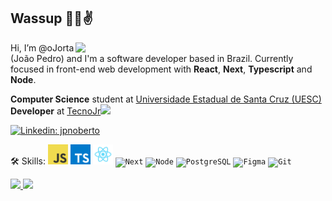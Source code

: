 ## Wassup 🥷🏼✌️
<img src="https://64.media.tumblr.com/9d6d76c6f82b63ed23cb5972b18119c4/tumblr_poqvbmnJWq1rpooub_640.gif" min-width="400px" max-width="400px" width="400px" align="right">

<p align="left"> 
  Hi, I’m @oJorta (João Pedro) and I'm a software developer based in Brazil.
  Currently focused in front-end web development with <strong>React</strong>, <strong>Next</strong>, <strong>Typescript</strong> and <strong>Node</strong>.
</p>

<p>
<strong>Computer Science</strong> student at <a href="http://www.uesc.br">Universidade Estadual de Santa Cruz (UESC)</a>
</br>
<strong>Developer</strong> at <a href="https://tecnojr.com.br">TecnoJr</a><img src="https://avatars.githubusercontent.com/u/44043556?s=200&v=4" width="30"> 
</p>

[![Linkedin: jpnoberto](https://img.shields.io/badge/-jpnoberto-blue?style=flat-square&logo=Linkedin&logoColor=white&link=https://www.linkedin.com/in/jpnoberto/)](https://www.linkedin.com/in/jpnoberto/)

<p align="left">
  <span align="center">🛠️ Skills:</span>
  <code><img height="32" src="https://raw.githubusercontent.com/github/explore/80688e429a7d4ef2fca1e82350fe8e3517d3494d/topics/javascript/javascript.png" alt="Javascript"/></code>
  <code><img height="32" src="https://raw.githubusercontent.com/github/explore/80688e429a7d4ef2fca1e82350fe8e3517d3494d/topics/typescript/typescript.png" alt="Typescript"/></code>
  <code><img height="32" src="https://raw.githubusercontent.com/github/explore/80688e429a7d4ef2fca1e82350fe8e3517d3494d/topics/react/react.png" alt="React"/></code>
  <code><img height="32" src="https://cdn.jsdelivr.net/gh/devicons/devicon/icons/nextjs/nextjs-original-wordmark.svg" alt="Next" /></code>
  <code><img height="32" src="https://cdn.jsdelivr.net/gh/devicons/devicon/icons/nodejs/nodejs-original-wordmark.svg" alt="Node" /></code>
  <code><img height="32" src="https://cdn.jsdelivr.net/gh/devicons/devicon/icons/postgresql/postgresql-original-wordmark.svg" alt="PostgreSQL" /></code>
  <code><img height="32" src="https://cdn.jsdelivr.net/gh/devicons/devicon/icons/figma/figma-original.svg" alt="Figma" /></code>
  <code><img height="32" src="https://cdn.jsdelivr.net/gh/devicons/devicon/icons/git/git-original-wordmark.svg" alt="Git" /></code>
</p>

<div align="left">
  <a href="https://github.com/oJorta">
  <img height="165em" src="https://github-readme-stats.vercel.app/api?username=oJorta&show_icons=true&theme=codeSTACKr&title_color=b5179e&icon_color=b5179e&hide_border=true&text_color=c9d1d9&text_bold=false&custom_title=Jo%C3%A3o%20Pedro%20Noberto%27s%20GitHub%20Stats%3A"/>
  <img height="165em" src="https://github-readme-stats.vercel.app/api/top-langs/?username=oJorta&layout=compact&theme=codeSTACKr&title_color=b5179e&icon_color=b5179e&hide_border=true&text_color=c9d1d9"/>
</div>

<!---
oJorta/oJorta is a ✨ special ✨ repository because its `README.md` (this file) appears on your GitHub profile.
You can click the Preview link to take a look at your changes.
--->
